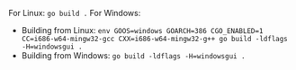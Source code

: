 For Linux: `go build .`
For Windows:
- Building from Linux: `env GOOS=windows GOARCH=386 CGO_ENABLED=1 CC=i686-w64-mingw32-gcc CXX=i686-w64-mingw32-g++ go build -ldflags -H=windowsgui .`
- Building from Windows: `go build -ldflags -H=windowsgui .`


